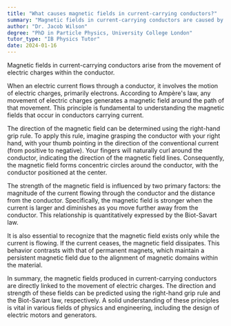 ```yaml
---
title: "What causes magnetic fields in current-carrying conductors?"
summary: "Magnetic fields in current-carrying conductors are caused by the movement of electric charges within the conductor."
author: "Dr. Jacob Wilson"
degree: "PhD in Particle Physics, University College London"
tutor_type: "IB Physics Tutor"
date: 2024-01-16
---
```


Magnetic fields in current-carrying conductors arise from the movement of electric charges within the conductor.

When an electric current flows through a conductor, it involves the motion of electric charges, primarily electrons. According to Ampère's law, any movement of electric charges generates a magnetic field around the path of that movement. This principle is fundamental to understanding the magnetic fields that occur in conductors carrying current.

The direction of the magnetic field can be determined using the right-hand grip rule. To apply this rule, imagine grasping the conductor with your right hand, with your thumb pointing in the direction of the conventional current (from positive to negative). Your fingers will naturally curl around the conductor, indicating the direction of the magnetic field lines. Consequently, the magnetic field forms concentric circles around the conductor, with the conductor positioned at the center.

The strength of the magnetic field is influenced by two primary factors: the magnitude of the current flowing through the conductor and the distance from the conductor. Specifically, the magnetic field is stronger when the current is larger and diminishes as you move further away from the conductor. This relationship is quantitatively expressed by the Biot-Savart law.

It is also essential to recognize that the magnetic field exists only while the current is flowing. If the current ceases, the magnetic field dissipates. This behavior contrasts with that of permanent magnets, which maintain a persistent magnetic field due to the alignment of magnetic domains within the material.

In summary, the magnetic fields produced in current-carrying conductors are directly linked to the movement of electric charges. The direction and strength of these fields can be predicted using the right-hand grip rule and the Biot-Savart law, respectively. A solid understanding of these principles is vital in various fields of physics and engineering, including the design of electric motors and generators.
    
